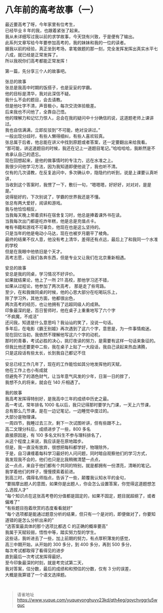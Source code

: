 # 八年前的高考故事（一）
最近要高考了呀，今年家里有位考生，  
已经毕业 8 年的我，也跟着紧张了起来。  
我从未详细写过我以前的求学故事，今天饶有兴致，于是便有了输出。  
此系列文章写给今年要参加高考的，我的妹妹和我的一位的读者。  
据我以前的经验，真正坐到考场，拿笔做题的那一刻，完全发挥发挥出真实水平七八成，就已经是正常发挥了。  
所以我祝你们高考都能正常发挥！

第一篇，先分享三个人的故事吧。

张总的故事  
张总是我高中时期的饭搭子，也是妥妥的学霸。  
他的目标是清华，我对此深信不疑。  
我什么不会的题目，会去请教。  
但是他吐字不清，声音极小，每次交流体验极差。  
后来我也不问他了，全靠自己悟。  
他的理解力和记忆力惊人，总会在我的疑问中十分确信的说，这道题老师上课讲过。  
我也自信满满，立即反驳到“不可能，绝对没讲过。”  
一般出现分歧时，有些人懒得细纠，有些人喜欢较真。  
张总属于后者，他总能在讲义中找到原题或者答案，还一定要翻出来给我看。  
“那可能，讲这道题目的时候，我还在记上一道题目笔记。”哈哈哈哈，我断然是不肯承认自己的遗忘。  
现在回想起来，是他的做事情时的专注力，远在水准之上。  
我很少问他学习方法，因为我知道即便他说了，我也听不清。  
仅有的几次请教，在反复追问中，多次确认中，隐隐约约听到，说是上课要认真听讲，  
当收到这个答案时，我愣了一下，敷衍一句，“嗯嗯嗯，好好好，对对对，是是是。”  
说得挺好的，下次别说了，学霸的世界我还是不懂。  
张总有两大爱好，阅读和游戏。  
我与他恰恰相反，  
当我每天晚上带着资料在宿舍复习时，他总是捧着课外书在读。  
当我每次出门都是吃炸年糕，他是总是充值点卡。  
唯有书籍和游戏不可辜负，他现在也是这么坚持的。  
只是当年的他是电动小马达，现在也被岁月磨平了棱角。  
最终的结果不仅人意，他没有考上清华，差得还有点远，最后上了和我同一个水准的学校  
但是在我眼中他依旧是个天才。  
高考志愿，让我们各奔东西，但是专业又让我们在北京重新相遇。

安总的故事  
安总是我的同桌，学习情况不好评价。  
如果就结果论，他上了一所 211 高校，那他学习还不错，  
如果从过程论，他参加了两次高考， 那是走了些弯路。  
至少，在和我做同桌的时候，他的心思大部分在吃喝玩乐上，  
除了学习外，其他方面，他都很出色，  
两次高考的经历，也让他拥有了远超同级人的成熟。  
印象最深的是，百日誓师时，他在桌子上重重地写了六个字  
“不疯魔，不成活”  
还问我，知道是什么意思吗？我讪讪的笑了，没说一句话。  
多年后，在电影《霸王别姬》再次遇到了这六个字，意思是，为一件事情痴迷。  
现在回忆当初，我依然不理解他写这六个字的动机，  
那时的青春，考试必胜的决心，挑灯夜读的努力，是需要有这样一句话来象征的。  
但我比他还要更中二些，我在桌子上贴了一大段话，我自己读起来热血沸腾，  
只是这段话有些太长，长到我自己都记不住  
......  
安总已经工作几年了，现在的工作能恰如其分地发挥他的天赋，  
他在工作上也小有成就  
但避免不了的酒色财气，让当年意气风发的少年，日渐一日的胖了，  
我想不久的将来，就会在 140 斤相遇了。

我的故事  
我高考发挥得特别好，是我高中三年的成绩中历史之最。  
高一考试，常年排名 1000 名以后，我只记得那时要学九门课，一天上六节课，  
总有那么几节课，是在一边记笔记，一边睡觉中度过的。  
大部分是物理课。  
一周四节，我睡过去三次，剩下一次试图听讲，但有些跟不上。  
高二文理分科后，成绩进步了一些，800 多名  
直接原因是，有 100 多名文科生不参与理科排名了，  
从这个程度上来说，我应该是在原地踏步。  
但是，我一直没有放弃，很想把每科都学好，物理除外，  
于是，自习课缠着每科学习最好的人问问题，同时暗自观察他们的学习方式，  
我发现我不会的，他们也只是比我稍微清楚一点点，  
这一点点，来自于他们都有个共同的特别，就是都拥有一份漂亮，清晰的笔记。  
我学着他们的样子，慢慢摸索着前进。  
到高三时，偶得名师指点，告诉了一些，颠覆我认知水平的金句，  
“要揣摩出题人的意图，如果你是出题人，你会怎么设置答案，你觉得这道题想怎么选拔人才”  
“每个知识点在这张高考卷的分值都是固定的，如果不固定，题目就超纲了，或者偏难了”  
“有些题目抱着欣赏的态度看看就好”  
“每个选项都是能通过题意分析的结果，但只有一个是对的，即便做对了，你要知道错的是怎么分析出来的”  
“选答案最具体的那个选项比都选 C 的正确的概率要高”  
我属于天赋较弱，悟性中等，踏实努力型的学生。  
这些话，我听进去了一些，加上前期的努力，有点厚积薄发的感觉，  
高三中期开始，从开始的 300 多分，到 400 多分，再到 500 多分，  
每次考试都取得了看得见的进步  
直到最后一次考试发挥得最好。  
至今印象最深的时刻，就是考完试第二天，  
我对答案，估分数，最后的成绩和和预估的分数，仅有 3 分的误差，  
大概是我算错了一个语文选择题。

<br>
  
> 语雀地址 https://www.yuque.com/yuqueyonghuyv23kd/qth4eg/goychvggrlu5wguc